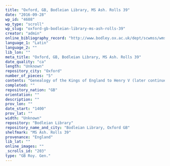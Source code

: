 ```yaml
---
title: "Oxford, GB, Bodleian Library, MS Ash. Rolls 39"
date: "2016-09-28"
wp_id: "4608"
wp_type: "scroll"
wp_slug: "oxford-gb-bodleian-library-ms-ash-rolls-39"
creator: "admin"
online_bibliography_record: "http://www.bodley.ox.ac.uk/dept/scwmss/wmss/online/medieval/ashmole/ashmole-rolls.html"
language_1: "Latin"
language_2: ""
lib_lon: ""
meta_title: "Oxford, GB, Bodleian Library, MS Ash. Rolls 39"
date_quality: "ca"
length: "Unknown"
repository_city: "Oxford"
number_of_pieces: "5"
contents: "Genealogy of the Kings of England to Henry V (later continued to Edward V), with historical and prophetic notes."
completed: ""
repository_nation: "GB"
orientation: ""
description: ""
prov_lon: ""
date_start: "1400"
prov_lat: ""
width: "Unknown"
repository: "Bodleian Library"
repository_name_and_city: "Bodleian Library, Oxford GB"
shelfmark: "MS Ash. Rolls 39"
provenance: "England"
lib_lat: ""
online_images: ""
_scrolls_id: "203"
type: "GB Roy. Gen."
---
```



